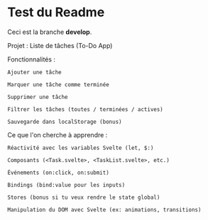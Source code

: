 # Test du Readme

Ceci est la branche **develop**.

Projet : Liste de tâches (To-Do App)

Fonctionnalités :

    Ajouter une tâche

    Marquer une tâche comme terminée

    Supprimer une tâche

    Filtrer les tâches (toutes / terminées / actives)

    Sauvegarde dans localStorage (bonus)

Ce que l'on cherche à apprendre :

    Réactivité avec les variables Svelte (let, $:)

    Composants (<Task.svelte>, <TaskList.svelte>, etc.)

    Événements (on:click, on:submit)

    Bindings (bind:value pour les inputs)

    Stores (bonus si tu veux rendre le state global)

    Manipulation du DOM avec Svelte (ex: animations, transitions)
